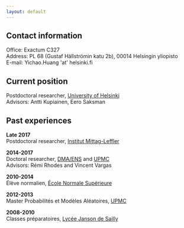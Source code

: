 ```yaml
---
layout: default
---
```


## Contact information

Office: Exactum C327  
Address: PL 68 (Gustaf Hällströmin katu 2b), 00014 Helsingin yliopisto  
E-mail: Yichao.Huang 'at' helsinki.fi

## Current position

Postdoctoral researcher, [University of Helsinki](https://www.helsinki.fi)  
Advisors: Antti Kupiainen, Eero Saksman

## Past experiences

**Late 2017**  
Postdoctoral researcher, [Institut Mittag-Leffler](http://www.mittag-leffler.se)

**2014-2017**  
Doctoral researcher, [DMA/ENS](http://www.math.ens.fr) and [UPMC](http://www.upmc.fr)  
Advisors: Rémi Rhodes and Vincent Vargas

**2010-2014**  
Élève normalien, [École Normale Supérieure](http://www.ens.fr)

**2012-2013**  
Master Probabilités et Modèles Aléatoires, [UPMC](http://www.upmc.fr)

**2008-2010**  
Classes préparatoires, [Lycée Janson de Sailly](http://www.janson-de-sailly.fr)


<!-- ### Coauthors

[Juhan Aru](https://people.math.ethz.ch/~jaru/), [Rémi Rhodes](http://perso-math.univ-mlv.fr/users/rhodes.remi/), [Xin Sun](http://www.math.columbia.edu/~xinsun/), [Vincent Vargas](http://www.math.ens.fr/~vargas/) -->